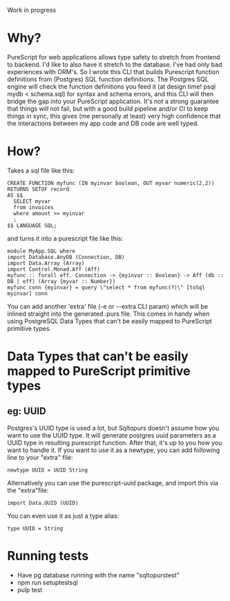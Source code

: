 Work in progress

Why?
====
PureScript for web applications allows type safety to stretch from frontend to backend. I'd like to also have it stretch to the database. I've had only bad experiences with ORM's. So I wrote this CLI that builds Purescript function definitions from (Postgres) SQL function definitions. The Postgres SQL engine will check the function definitions you feed it (at design time! psql mydb < schema.sql) for syntax and schema errors, and this CLI will then bridge the gap into your PureScript application. It's not a strong guarantee that things will not fail, but with a good build pipeline and/or CI to keep things in sync, this gives (me personally at least) very high confidence that the interactions between my app code and DB code are well typed.



How?
====
Takes a sql file like this: 

```
CREATE FUNCTION myfunc (IN myinvar boolean, OUT myvar numeric(2,2))
RETURNS SETOF record
AS $$
  SELECT myvar
  from invoices
  where amount >= myinvar
  ;
$$ LANGUAGE SQL;
```

and turns it into a purescript file like this:

```
module MyApp.SQL where
import Database.AnyDB (Connection, DB)
import Data.Array (Array)
import Control.Monad.Aff (Aff)
myfunc :: forall eff. Connection -> {myinvar :: Boolean} -> Aff (db :: DB | eff) (Array {myvar :: Number})
myfunc conn {myinvar} = query \"select * from myfunc(?)\" [toSql myinvar] conn
```

You can add another 'extra' file (-e or --extra CLI param) which will be inlined straight into the generated .purs file. This comes in handy when using PostgreSQL Data Types that can't be easily mapped to PureScript primitive types.

Data Types that can't be easily mapped to PureScript primitive types
====================================================================
eg: UUID
--------
Postgres's UUID type is used a lot, but Sqltopurs doesn't assume how you want to use the UUID type. It will generate postgres uuid parameters as a UUID type in resulting purescript function. After that, it's up to you how you want to handle it. 
If you want to use it as a newtype, you can add following line to your "extra" file:
```
newtype UUID = UUID String
```

Alternatively you can use the purescript-uuid package, and import this via the "extra"file:
```
import Data.UUID (UUID)
```

You can even use it as just a type alias:
```
type UUID = String
```

Running tests
================
* Have pg database running with the name "sqltopurstest"
* npm run setuptestsql
* pulp test
